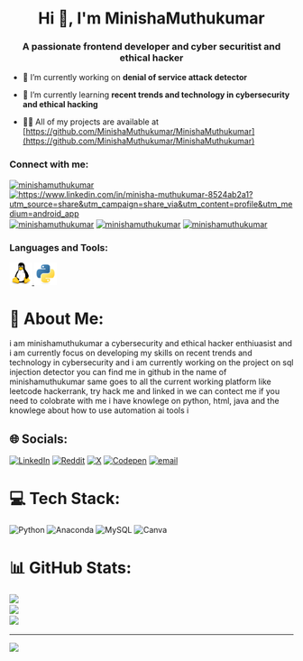 <h1 align="center">Hi 👋, I'm MinishaMuthukumar</h1>
<h3 align="center">A passionate frontend developer and cyber securitist and ethical hacker</h3>

- 🔭 I’m currently working on **denial of service attack detector**

- 🌱 I’m currently learning **recent trends and technology in cybersecurity and ethical hacking**

- 👨‍💻 All of my projects are available at [https://github.com/MinishaMuthukumar/MinishaMuthukumar](https://github.com/MinishaMuthukumar/MinishaMuthukumar)

<h3 align="left">Connect with me:</h3>
<p align="left">
<a href="https://codepen.io/minishamuthukumar" target="blank"><img align="center" src="https://raw.githubusercontent.com/rahuldkjain/github-profile-readme-generator/master/src/images/icons/Social/codepen.svg" alt="minishamuthukumar" height="30" width="40" /></a>
<a href="https://linkedin.com/in/https://www.linkedin.com/in/minisha-muthukumar-8524ab2a1?utm_source=share&utm_campaign=share_via&utm_content=profile&utm_medium=android_app" target="blank"><img align="center" src="https://raw.githubusercontent.com/rahuldkjain/github-profile-readme-generator/master/src/images/icons/Social/linked-in-alt.svg" alt="https://www.linkedin.com/in/minisha-muthukumar-8524ab2a1?utm_source=share&utm_campaign=share_via&utm_content=profile&utm_medium=android_app" height="30" width="40" /></a>
<a href="https://kaggle.com/minishamuthukumar" target="blank"><img align="center" src="https://raw.githubusercontent.com/rahuldkjain/github-profile-readme-generator/master/src/images/icons/Social/kaggle.svg" alt="minishamuthukumar" height="30" width="40" /></a>
<a href="https://www.hackerrank.com/minishamuthukumar" target="blank"><img align="center" src="https://raw.githubusercontent.com/rahuldkjain/github-profile-readme-generator/master/src/images/icons/Social/hackerrank.svg" alt="minishamuthukumar" height="30" width="40" /></a>
<a href="https://www.leetcode.com/minishamuthukumar" target="blank"><img align="center" src="https://raw.githubusercontent.com/rahuldkjain/github-profile-readme-generator/master/src/images/icons/Social/leet-code.svg" alt="minishamuthukumar" height="30" width="40" /></a>
</p>

<h3 align="left">Languages and Tools:</h3>
<p align="left"> <a href="https://www.linux.org/" target="_blank" rel="noreferrer"> <img src="https://raw.githubusercontent.com/devicons/devicon/master/icons/linux/linux-original.svg" alt="linux" width="40" height="40"/> </a> <a href="https://www.python.org" target="_blank" rel="noreferrer"> <img src="https://raw.githubusercontent.com/devicons/devicon/master/icons/python/python-original.svg" alt="python" width="40" height="40"/> </a> </p>

# 💫 About Me:
i am minishamuthukumar a cybersecurity and ethical hacker enthiuasist and i am currently focus on developing my skills on recent trends and technology in cybersecurity and i am currently working on the project on sql injection detector you can find me in github in the name of minishamuthukumar same goes to all the current working platform like leetcode hackerrank, try hack me and linked in we can contect me if you need to colobrate with me  i have knowlege on python, html, java and the knowlege about how to use automation ai tools i 


## 🌐 Socials:
[![LinkedIn](https://img.shields.io/badge/LinkedIn-%230077B5.svg?logo=linkedin&logoColor=white)](https://linkedin.com/in/minishamuthukumar) [![Reddit](https://img.shields.io/badge/Reddit-%23FF4500.svg?logo=Reddit&logoColor=white)](https://reddit.com/user/minishamuthukumar) [![X](https://img.shields.io/badge/X-black.svg?logo=X&logoColor=white)](https://x.com/minishamuthukumar) [![Codepen](https://img.shields.io/badge/Codepen-000000?logo=codepen&logoColor=white)](https://codepen.io/minishamuthukumar) [![email](https://img.shields.io/badge/Email-D14836?logo=gmail&logoColor=white)](mailto:minishamuthukumar123@gmail.com) 

# 💻 Tech Stack:
![Python](https://img.shields.io/badge/python-3670A0?style=for-the-badge&logo=python&logoColor=ffdd54) ![Anaconda](https://img.shields.io/badge/Anaconda-%2344A833.svg?style=for-the-badge&logo=anaconda&logoColor=white) ![MySQL](https://img.shields.io/badge/mysql-4479A1.svg?style=for-the-badge&logo=mysql&logoColor=white) ![Canva](https://img.shields.io/badge/Canva-%2300C4CC.svg?style=for-the-badge&logo=Canva&logoColor=white)
# 📊 GitHub Stats:
![](https://github-readme-stats.vercel.app/api?username=minishamuthukumar&theme=dark&hide_border=false&include_all_commits=false&count_private=false)<br/>
![](https://nirzak-streak-stats.vercel.app/?user=minishamuthukumar&theme=dark&hide_border=false)<br/>
![](https://github-readme-stats.vercel.app/api/top-langs/?username=minishamuthukumar&theme=dark&hide_border=false&include_all_commits=false&count_private=false&layout=compact)

---
[![](https://visitcount.itsvg.in/api?id=minishamuthukumar&icon=0&color=0)](https://visitcount.itsvg.in)

<!-- Proudly created with GPRM ( https://gprm.itsvg.in ) -->
